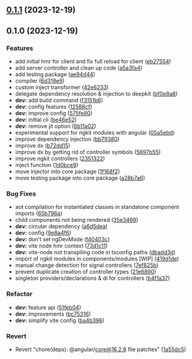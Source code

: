 

## [0.1.1](https://github.com/marcus-sa/ngkit/compare/dev-v0.1.0...dev-v0.1.1) (2023-12-19)

## 0.1.0 (2023-12-19)


### Features

* add initial hmr for client and fix full reload for client ([eb27554](https://github.com/marcus-sa/ngkit/commit/eb27554fd199bba83d5716ab3aa5053d2b406b0c))
* add server controller and clean up code ([a5a3fa4](https://github.com/marcus-sa/ngkit/commit/a5a3fa4affdd456d4c56b6205fe29b65014d59e8))
* add testing package ([ae94d44](https://github.com/marcus-sa/ngkit/commit/ae94d447922ba7bd436a30e6a63981eea9807716))
* compiler ([6d318e9](https://github.com/marcus-sa/ngkit/commit/6d318e9d69cfbdb6bf1452746d3c26a02e604025))
* custom inject transformer ([42e6233](https://github.com/marcus-sa/ngkit/commit/42e62336158c34e04721fbda1d9defeaee6ac613))
* delegate dependency resolution & injection to deepkit ([bf0e8a8](https://github.com/marcus-sa/ngkit/commit/bf0e8a8e9bb2b9fa976c0c1dcf9b570ca3e046a9))
* **dev:** add build command ([f3151b6](https://github.com/marcus-sa/ngkit/commit/f3151b620ca3b8abc01d32a2aa01843934ee461a))
* **dev:** config features ([12588cf](https://github.com/marcus-sa/ngkit/commit/12588cf6da9eb38dd5cc26258518170ac4023b65))
* **dev:** improve config ([575fe80](https://github.com/marcus-sa/ngkit/commit/575fe80bb44a9b29b66a686820d7d24655aaf171))
* **dev:** initial cli ([be46e52](https://github.com/marcus-sa/ngkit/commit/be46e528e8b68d21a324aacf94015b072c9ed3cd))
* **dev:** remove jit option ([6b11a02](https://github.com/marcus-sa/ngkit/commit/6b11a022e2790263682de3f4ab0a6537e9108c3f))
* experimental support for ngkit modules with angular ([05a5ebd](https://github.com/marcus-sa/ngkit/commit/05a5ebdc3593f46ea7a0342dcc8efc8e93cf65fd))
* improve dependency injection ([bb79380](https://github.com/marcus-sa/ngkit/commit/bb793803643210c44dd3162954688c9975c79ebb))
* improve dx ([b72dd15](https://github.com/marcus-sa/ngkit/commit/b72dd15b67ac48a7be777713dcf2b22d5ef6905d))
* improve dx by getting rid of controller symbols ([5697b55](https://github.com/marcus-sa/ngkit/commit/5697b55b6bfb7eb30635cec78636b4abcbbb5bfd))
* improve ngkit controllers ([2351322](https://github.com/marcus-sa/ngkit/commit/2351322700f5c1117bf6bdfb10d61cbb8a24a994))
* inject function ([1d0bce9](https://github.com/marcus-sa/ngkit/commit/1d0bce93a620e0c1bb17af27bbb84b9c1f12bdb2))
* move injector into core package ([1f168f2](https://github.com/marcus-sa/ngkit/commit/1f168f26ca7b2d7f04ba72b46ad20e96fc871553))
* move testing package into core package ([a28b7a6](https://github.com/marcus-sa/ngkit/commit/a28b7a65e9cd5e14125937a46cda0836c39480ea))


### Bug Fixes

* aot compilation for instantiated classes in standalone component imports ([65b796a](https://github.com/marcus-sa/ngkit/commit/65b796a5a18580de4f326a845e12016a6654b3d1))
* child components not being rendered ([35e3469](https://github.com/marcus-sa/ngkit/commit/35e34690b1637f22a1fbf7d2424d83ccbe1821fc))
* **dev:** circular dependency ([a6d5dea](https://github.com/marcus-sa/ngkit/commit/a6d5dea77161ca82bb92c41c5f7ab4263b9f06f9))
* **dev:** config ([9e8a4f6](https://github.com/marcus-sa/ngkit/commit/9e8a4f6e2c1cada6b8175c753d35f0863fbfac27))
* **dev:** don't set ngDevMode ([f40403c](https://github.com/marcus-sa/ngkit/commit/f40403c985c3081de9d4caaeb6a5a3cbd738e40f))
* **dev:** vite node hmr context ([73d1c11](https://github.com/marcus-sa/ngkit/commit/73d1c1141b3e911755ce6a41560e49a15dc2ae9a))
* **dev:** vite-node not transpiling code in tsconfig paths ([dbadd3d](https://github.com/marcus-sa/ngkit/commit/dbadd3dcbdfbd2a67de501b50344ed7e50ce666e))
* import of ngkit modules in components/modules [WIP] ([419d1de](https://github.com/marcus-sa/ngkit/commit/419d1def1eedb875db4805315b33a5fce13aac77))
* manual change detection for signal controllers ([7ef825b](https://github.com/marcus-sa/ngkit/commit/7ef825bcc23de5c636c347c245b27ab2f34c69ea))
* prevent duplicate creation of controller types ([21e6890](https://github.com/marcus-sa/ngkit/commit/21e68908842792d724b634eec54a483aa0732e36))
* singleton providers/declarations & di for controllers ([b4f1a37](https://github.com/marcus-sa/ngkit/commit/b4f1a379ecd3bb961806eb2ea44b90d4d8b5c0a3))


### Refactor

* **dev:** feature api ([51feb04](https://github.com/marcus-sa/ngkit/commit/51feb04bec2603d3d2499b2dc9b755213f2cc498))
* **dev:** improvements ([bc75316](https://github.com/marcus-sa/ngkit/commit/bc75316aa1a1f00c1df76b0daaab5b806b235260))
* **dev:** simplify vite config ([ba4b396](https://github.com/marcus-sa/ngkit/commit/ba4b3963ec0d5386afa1246c45c7013f43bf7736))


### Revert

* Revert "chore(deps): @angular/core@16.2.8 file patches" ([1a55dc5](https://github.com/marcus-sa/ngkit/commit/1a55dc5ed5a3eb07b967dd894b34670896ea5a83))
